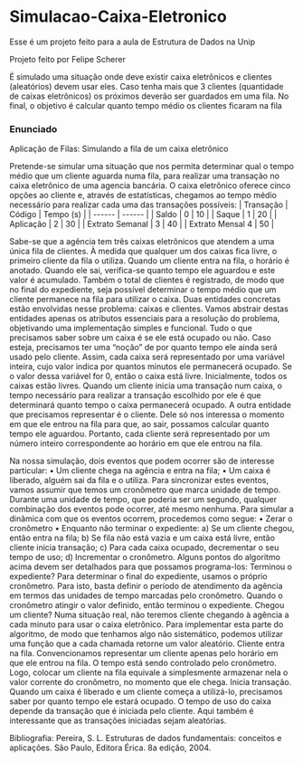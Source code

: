 # Simulacao-Caixa-Eletronico

Esse é um projeto feito para a aula de Estrutura de Dados na Unip

Projeto feito por Felipe Scherer

É simulado uma situação onde deve existir caixa eletrônicos e clientes (aleatórios) devem usar eles.
Caso tenha mais que 3 clientes (quantidade de caixas eletrônicos) os próximos deverão ser guardados em uma fila.
No final, o objetivo é calcular quanto tempo médio os clientes ficaram na fila

### Enunciado
Aplicação de Filas: Simulando a fila de um caixa eletrônico

Pretende-se simular uma situação que nos permita determinar qual o tempo médio que um
cliente aguarda numa fila, para realizar uma transação no caixa eletrônico de uma agencia
bancária.
O caixa eletrônico oferece cinco opções ao cliente e, através de estatísticas, chegamos ao tempo
médio necessário para realizar cada uma das transações possíveis:
| Transação | Código | Tempo (s) |
| ------ | ------ |
| Saldo | 0 | 10 |
| Saque | 1 | 20 |
| Aplicação | 2 | 30 | 
| Extrato Semanal | 3 | 40 |
| Extrato Mensal 4 | 50 |

Sabe-se que a agência tem três caixas eletrônicos que atendem a uma única fila de clientes. À
medida que qualquer um dos caixas fica livre, o primeiro cliente da fila o utiliza.
Quando um cliente entra na fila, o horário é anotado. Quando ele sai, verifica-se quanto tempo
ele aguardou e este valor é acumulado. Também o total de clientes é registrado, de modo que
no final do expediente, seja possível determinar o tempo médio que um cliente permanece na
fila para utilizar o caixa.
Duas entidades concretas estão envolvidas nesse problema: caixas e clientes. Vamos abstrair
destas entidades apenas os atributos essenciais para a resolução do problema, objetivando uma
implementação simples e funcional.
Tudo o que precisamos saber sobre um caixa é se ele está ocupado ou não. Caso esteja,
precisamos ter uma “noção” de por quanto tempo ele ainda será usado pelo cliente. Assim, cada
caixa será representado por uma variável inteira, cujo valor indica por quantos minutos ele
permanecerá ocupado. Se o valor dessa variável for 0, então o caixa está livre. Inicialmente,
todos os caixas estão livres. Quando um cliente inicia uma transação num caixa, o tempo
necessário para realizar a transação escolhido por ele é que determinará quanto tempo o caixa
permanecerá ocupado.
A outra entidade que precisamos representar é o cliente. Dele só nos interessa o momento em
que ele entrou na fila para que, ao sair, possamos calcular quanto tempo ele aguardou. Portanto,
cada cliente será representado por um número inteiro correspondente ao horário em que ele
entrou na fila.

Na nossa simulação, dois eventos que podem ocorrer são de interesse particular:
• Um cliente chega na agência e entra na fila;
• Um caixa é liberado, alguém sai da fila e o utiliza.
Para sincronizar estes eventos, vamos assumir que temos um cronômetro que marca unidade
de tempo. Durante uma unidade de tempo, que poderia ser um segundo, qualquer combinação
dos eventos pode ocorrer, até mesmo nenhuma.
Para simular a dinâmica com que os eventos ocorrem, procedemos como segue:
• Zerar o cronômetro
• Enquanto não terminar o expediente:
a) Se um cliente chegou, então entra na fila;
b) Se fila não está vazia e um caixa está livre, então cliente inicia transação;
c) Para cada caixa ocupado, decrementar o seu tempo de uso;
d) Incrementar o cronômetro.
Alguns pontos do algoritmo acima devem ser detalhados para que possamos programa-los:
Terminou o expediente?
Para determinar o final do expediente, usamos o próprio cronômetro. Para isto, basta definir o
período de atendimento da agência em termos das unidades de tempo marcadas pelo
cronômetro. Quando o cronômetro atingir o valor definido, então terminou o expediente.
Chegou um cliente?
Numa situação real, não teremos cliente chegando à agência a cada minuto para usar o caixa
eletrônico. Para implementar esta parte do algoritmo, de modo que tenhamos algo não
sistemático, podemos utilizar uma função que a cada chamada retorne um valor aleatório.
Cliente entra na fila.
Convencionamos representar um cliente apenas pelo horário em que ele entrou na fila. O tempo
está sendo controlado pelo cronômetro. Logo, colocar um cliente na fila equivale a
simplesmente armazenar nela o valor corrente do cronômetro, no momento que ele chega.
Inicia transação.
Quando um caixa é liberado e um cliente começa a utilizá-lo, precisamos saber por quanto
tempo ele estará ocupado. O tempo de uso do caixa depende da transação que é iniciada pelo
cliente. Aqui também é interessante que as transações iniciadas sejam aleatórias.

Bibliografia:
Pereira, S. L. Estruturas de dados fundamentais: conceitos e aplicações. São Paulo, Editora Érica.
8a edição, 2004.
